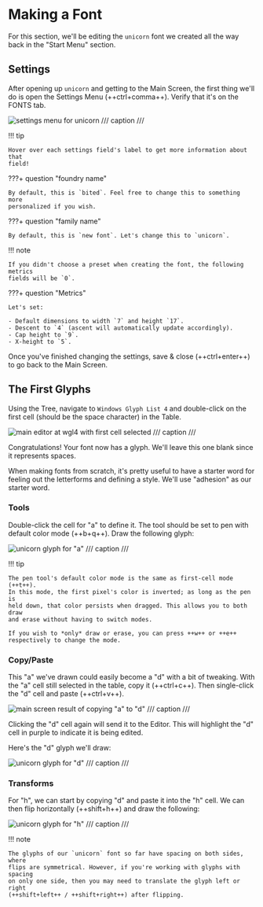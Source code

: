 # Making a Font

For this section, we'll be editing the `unicorn` font we created all the way
back in the "Start Menu" section.

## Settings

After opening up `unicorn` and getting to the Main Screen, the first thing
we'll do is open the Settings Menu (++ctrl+comma++). Verify that it's on the
FONTS tab.

![settings menu for unicorn](assets/make-settings.png)
/// caption
///

!!! tip

    Hover over each settings field's label to get more information about that
    field!

???+ question "foundry name"

    By default, this is `bited`. Feel free to change this to something more
    personalized if you wish.

???+ question "family name"

    By default, this is `new font`. Let's change this to `unicorn`.

!!! note

    If you didn't choose a preset when creating the font, the following metrics
    fields will be `0`.

???+ question "Metrics"

    Let's set:

    - Default dimensions to width `7` and height `17`.
    - Descent to `4` (ascent will automatically update accordingly).
    - Cap height to `9`.
    - X-height to `5`.

Once you've finished changing the settings, save & close (++ctrl+enter++) to go
back to the Main Screen.

## The First Glyphs

Using the Tree, navigate to `Windows Glyph List 4` and double-click on the
first cell (should be the space character) in the Table.

![main editor at wgl4 with first cell selected](assets/make-glyph-first.png)
/// caption
///

Congratulations! Your font now has a glyph. We'll leave this one blank since it
represents spaces.

When making fonts from scratch, it's pretty useful to have a starter word for
feeling out the letterforms and defining a style. We'll use "adhesion" as our
starter word.

### Tools

Double-click the cell for "a" to define it. The tool should be set to pen with
default color mode (++b+q++). Draw the following glyph:

![unicorn glyph for "a"](assets/make-unicorn-a.png)
/// caption
///

!!! tip

    The pen tool's default color mode is the same as first-cell mode (++t++).
    In this mode, the first pixel's color is inverted; as long as the pen is
    held down, that color persists when dragged. This allows you to both draw
    and erase without having to switch modes.

    If you wish to *only* draw or erase, you can press ++w++ or ++e++
    respectively to change the mode.

### Copy/Paste

This "a" we've drawn could easily become a "d" with a bit of tweaking. With the
"a" cell still selected in the table, copy it (++ctrl+c++). Then single-click
the "d" cell and paste (++ctrl+v++).

![main screen result of copying "a" to "d"](assets/make-copy-paste.png)
/// caption
///

Clicking the "d" cell again will send it to the Editor. This will highlight the
"d" cell in purple to indicate it is being edited.

Here's the "d" glyph we'll draw:

![unicorn glyph for "d"](assets/make-unicorn-d.png)
/// caption
///

### Transforms

For "h", we can start by copying "d" and paste it into the "h" cell. We can
then flip horizontally (++shift+h++) and draw the following:

![unicorn glyph for "h"](assets/make-unicorn-h.png)
/// caption
///

!!! note

    The glyphs of our `unicorn` font so far have spacing on both sides, where
    flips are symmetrical. However, if you're working with glyphs with spacing
    on only one side, then you may need to translate the glyph left or right
    (++shift+left++ / ++shift+right++) after flipping.
